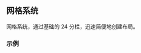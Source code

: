 ## 网格系统

网格系统，通过基础的 24 分栏，迅速简便地创建布局。

### 示例


<ClientOnly>
<grid-demos></grid-demos>
</ClientOnly>
